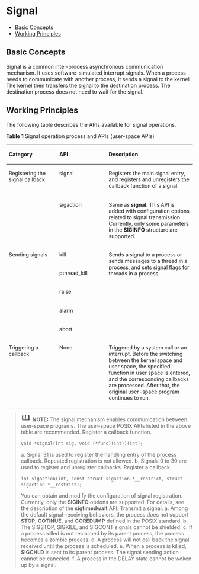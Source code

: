 # Signal<a name="EN-US_TOPIC_0000001078912742"></a>

-   [Basic Concepts](#section172788254307)
-   [Working Principles](#section1249693812301)

## Basic Concepts<a name="section172788254307"></a>

Signal is a common inter-process asynchronous communication mechanism. It uses software-simulated interrupt signals. When a process needs to communicate with another process, it sends a signal to the kernel. The kernel then transfers the signal to the destination process. The destination process does not need to wait for the signal.

## Working Principles<a name="section1249693812301"></a>

The following table describes the APIs available for signal operations.

**Table  1**  Signal operation process and APIs \(user-space APIs\)

<a name="table1316220185211"></a>
<table><thead align="left"><tr id="row191622182021"><th class="cellrowborder" valign="top" width="27.09270927092709%" id="mcps1.2.4.1.1"><p id="p13162121815218"><a name="p13162121815218"></a><a name="p13162121815218"></a>Category</p>
</th>
<th class="cellrowborder" valign="top" width="26.49264926492649%" id="mcps1.2.4.1.2"><p id="p12162618623"><a name="p12162618623"></a><a name="p12162618623"></a>API</p>
</th>
<th class="cellrowborder" valign="top" width="46.41464146414641%" id="mcps1.2.4.1.3"><p id="p16162118427"><a name="p16162118427"></a><a name="p16162118427"></a>Description</p>
</th>
</tr>
</thead>
<tbody><tr id="row04981218910"><td class="cellrowborder" rowspan="2" valign="top" width="27.09270927092709%" headers="mcps1.2.4.1.1 "><p id="p6462616696"><a name="p6462616696"></a><a name="p6462616696"></a>Registering the signal callback</p>
</td>
<td class="cellrowborder" valign="top" width="26.49264926492649%" headers="mcps1.2.4.1.2 "><p id="p164931214913"><a name="p164931214913"></a><a name="p164931214913"></a>signal</p>
</td>
<td class="cellrowborder" valign="top" width="46.41464146414641%" headers="mcps1.2.4.1.3 "><p id="p8504121996"><a name="p8504121996"></a><a name="p8504121996"></a>Registers the main signal entry, and registers and unregisters the callback function of a signal.</p>
</td>
</tr>
<tr id="row5449183942119"><td class="cellrowborder" valign="top" headers="mcps1.2.4.1.1 "><p id="p5450153922110"><a name="p5450153922110"></a><a name="p5450153922110"></a>sigaction</p>
</td>
<td class="cellrowborder" valign="top" headers="mcps1.2.4.1.2 "><p id="p1945083962113"><a name="p1945083962113"></a><a name="p1945083962113"></a>Same as <strong id="b1076755712371"><a name="b1076755712371"></a><a name="b1076755712371"></a>signal</strong>. This API is added with configuration options related to signal transmission. Currently, only some parameters in the <strong id="b18458105019218"><a name="b18458105019218"></a><a name="b18458105019218"></a>SIGINFO</strong> structure are supported.</p>
</td>
</tr>
<tr id="row7162101814216"><td class="cellrowborder" rowspan="5" valign="top" width="27.09270927092709%" headers="mcps1.2.4.1.1 "><p id="p37331032985"><a name="p37331032985"></a><a name="p37331032985"></a>Sending signals</p>
</td>
<td class="cellrowborder" valign="top" width="26.49264926492649%" headers="mcps1.2.4.1.2 "><p id="p816311185217"><a name="p816311185217"></a><a name="p816311185217"></a>kill</p>
</td>
<td class="cellrowborder" rowspan="5" align="left" valign="top" width="46.41464146414641%" headers="mcps1.2.4.1.3 "><p id="p161632181721"><a name="p161632181721"></a><a name="p161632181721"></a>Sends a signal to a process or sends messages to a thread in a process, and sets signal flags for threads in a process.</p>
</td>
</tr>
<tr id="row129182420243"><td class="cellrowborder" valign="top" headers="mcps1.2.4.1.1 "><p id="p149191745248"><a name="p149191745248"></a><a name="p149191745248"></a>pthread_kill</p>
</td>
</tr>
<tr id="row1026214719240"><td class="cellrowborder" valign="top" headers="mcps1.2.4.1.1 "><p id="p1226313762411"><a name="p1226313762411"></a><a name="p1226313762411"></a>raise</p>
</td>
</tr>
<tr id="row05632094242"><td class="cellrowborder" valign="top" headers="mcps1.2.4.1.1 "><p id="p45643914245"><a name="p45643914245"></a><a name="p45643914245"></a>alarm</p>
</td>
</tr>
<tr id="row3241512122417"><td class="cellrowborder" valign="top" headers="mcps1.2.4.1.1 "><p id="p324211202414"><a name="p324211202414"></a><a name="p324211202414"></a>abort</p>
</td>
</tr>
<tr id="row101631818620"><td class="cellrowborder" valign="top" width="27.09270927092709%" headers="mcps1.2.4.1.1 "><p id="p146111936887"><a name="p146111936887"></a><a name="p146111936887"></a>Triggering a callback</p>
</td>
<td class="cellrowborder" valign="top" width="26.49264926492649%" headers="mcps1.2.4.1.2 "><p id="p71633181125"><a name="p71633181125"></a><a name="p71633181125"></a>None</p>
</td>
<td class="cellrowborder" valign="top" width="46.41464146414641%" headers="mcps1.2.4.1.3 "><p id="p1126941694213"><a name="p1126941694213"></a><a name="p1126941694213"></a>Triggered by a system call or an interrupt. Before the switching between the kernel space and user space, the specified function in user space is entered, and the corresponding callbacks are processed. After that, the original user-space program continues to run.</p>
</td>
</tr>
</tbody>
</table>

>![](../public_sys-resources/icon-note.gif) **NOTE:** 
>The signal mechanism enables communication between user-space programs. The user-space POSIX APIs listed in the above table are recommended.
>Register a callback function.
>```
>void *signal(int sig, void (*func)(int))(int);
>```
>a. Signal 31 is used to register the handling entry of the process callback. Repeated registration is not allowed.
>b. Signals 0 to 30 are used to register and unregister callbacks.
>Register a callback.
>```
>int sigaction(int, const struct sigaction *__restrict, struct sigaction *__restrict);
>```
>You can obtain and modify the configuration of signal registration. Currently, only the  **SIGINFO**  options are supported. For details, see the description of the  **sigtimedwait**  API.
>Transmit a signal.
>a. Among the default signal-receiving behaviors, the process does not support  **STOP**,  **COTINUE**, and  **COREDUMP**  defined in the POSIX standard.
>b. The SIGSTOP, SIGKILL, and SIGCONT signals cannot be shielded.
>c. If a process killed is not reclaimed by its parent process, the process becomes a zombie process.
>d. A process will not call back the signal received until the process is scheduled.
>e. When a process is killed,  **SIGCHLD**  is sent to its parent process. The signal sending action cannot be canceled.
>f. A process in the DELAY state cannot be woken up by a signal.

